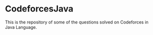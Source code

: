 # CodeforcesJava
This is the repository of some of the questions solved on Codeforces in Java Language.
